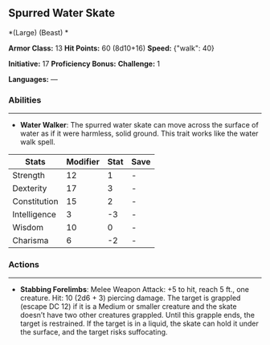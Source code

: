 ## Spurred Water Skate
*(Large) (Beast) *

**Armor Class:** 13
**Hit Points:** 60 (8d10+16)
**Speed:** {"walk": 40}

**Initiative:** 17
**Proficiency Bonus:**
**Challenge:** 1

**Languages:** —

### Abilities
 --- 
- **Water Walker**: The spurred water skate can move across the surface of water as if it were harmless, solid ground. This trait works like the water walk spell.



| Stats | Modifier | Stat | Save
| ---- | ---- | ---- | ---- |
| Strength | 12 | 1 | - |
| Dexterity | 17 | 3 | - |
| Constitution | 15 | 2 | - |
| Intelligence | 3 | -3 | - |
| Wisdom | 10 | 0 | - |
| Charisma | 6 | -2 | - |

### Actions
 --- 
- **Stabbing Forelimbs**: Melee Weapon Attack: +5 to hit, reach 5 ft., one creature. Hit: 10 (2d6 + 3) piercing damage. The target is grappled (escape DC 12) if it is a Medium or smaller creature and the skate doesn’t have two other creatures grappled. Until this grapple ends, the target is restrained. If the target is in a liquid, the skate can hold it under the surface, and the target risks suffocating.

